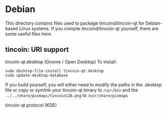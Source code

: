 
Debian
====================
This directory contains files used to package tincoind/tincoin-qt
for Debian-based Linux systems. If you compile tincoind/tincoin-qt yourself, there are some useful files here.

## tincoin: URI support ##


tincoin-qt.desktop  (Gnome / Open Desktop)
To install:

	sudo desktop-file-install tincoin-qt.desktop
	sudo update-desktop-database

If you build yourself, you will either need to modify the paths in
the .desktop file or copy or symlink your tincoin-qt binary to `/usr/bin`
and the `../../share/pixmaps/tincoin128.png` to `/usr/share/pixmaps`

tincoin-qt.protocol (KDE)

